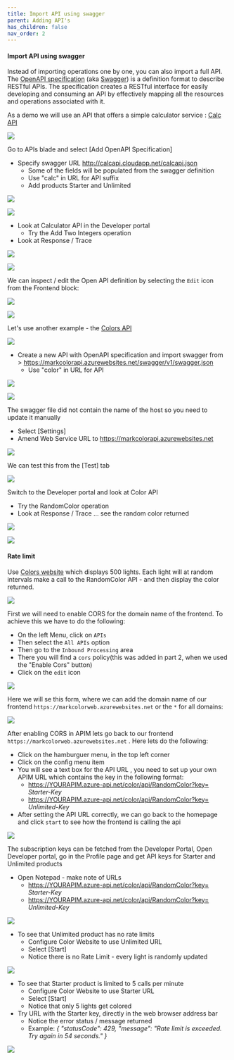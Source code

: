 ```yaml
---
title: Import API using swagger
parent: Adding API's
has_children: false
nav_order: 2
---
```




#### Import API using swagger

Instead of importing operations one by one, you can also import a full API. The [OpenAPI specification](https://www.openapis.org/) (aka [Swagger](https://swagger.io)) is a definition format to describe RESTful APIs. The specification creates a RESTful interface for easily developing and consuming an API by effectively mapping all the resources and operations associated with it.

As a demo we will use an API that offers a simple calculator service : [Calc API](http://calcapi.cloudapp.net/)

![](../../assets/images/APIMCalcAPI.png)

Go to APIs blade and select [Add OpenAPI Specification]
- Specify swagger URL <http://calcapi.cloudapp.net/calcapi.json>
  - Some of the fields will be populated from the swagger definition
  - Use "calc" in URL for API suffix
  - Add products Starter and Unlimited

![](../../assets/images/APIMAddCalcAPI1.png)

![](../../assets/images/APIMAddCalcAPI2.png)

- Look at Calculator API in the Developer portal
  - Try the Add Two Integers operation
- Look at Response / Trace

![](../../assets/images/APIMCalcTryIt1.png)

![](../../assets/images/APIMCalcTryIt2.png)

We can inspect / edit the Open API definition by selecting the `Edit` icon from the Frontend block:

![](../../assets/images/APIMCalcSwagger.png)

![](../../assets/images/APIMCalcSwagger2.png)

Let's use another example - the [Colors API](https://markcolorapi.azurewebsites.net/swagger/)

![](../../assets/images/APIMColorAPI.png)

- Create a new API with OpenAPI specification and import swagger from > <https://markcolorapi.azurewebsites.net/swagger/v1/swagger.json>
  - Use "color" in URL for API

![](../../assets/images/APIMAddColorAPI1.png)

![](../../assets/images/APIMAddColorAPI2.png)


The swagger file did not contain the name of the host so you need to update it manually

- Select [Settings]
- Amend Web Service URL to <https://markcolorapi.azurewebsites.net>

![](../../assets/images/APIMAddColorAPI3.png)

We can test this from the [Test] tab

![](../../assets/images/APIMAddColorAPI.png)

Switch to the Developer portal and look at Color API
  - Try the RandomColor operation
- Look at Response / Trace ... see the random color returned

![](../../assets/images/APIMColorTryIt1.png)

![](../../assets/images/APIMColorTryIt2.png)

#### Rate limit

Use [Colors website](https://markcolorweb.azurewebsites.net) which displays 500 lights.  Each light will at random intervals make a call to the RandomColor API - and then display the color returned.

![](../../assets/images/APIMColorWeb.png)

First we will need to enable CORS for the domain name of the frontend. To achieve this we have to do the following:

- On the left Menu, click on `APIs`
- Then select the `All APIs` option
- Then go to the `Inbound Processing` area
- There you will find a `cors` policy(this was added in part 2, when we used the "Enable Cors" button)
- Click on the `edit` icon

![](../../assets/images/apim-policy-cors-all-apis.png)  

Here we will se this form, where we can add the domain name of our frontend `https://markcolorweb.azurewebsites.net` or the `*` for all domains:

![](../../assets/images/apim-policy-cors-all-apis2.png)  


After enabling CORS in APIM lets go back to our frontend `https://markcolorweb.azurewebsites.net` . Here lets do the following:

- Click on the hamburguer menu, in the top left corner
- Click on the config menu item
- You will see a text box for the API URL , you need to set up your own APIM URL which contains the key in the following format:
  - <https://YOURAPIM.azure-api.net/color/api/RandomColor?key=> *Starter-Key*
  - <https://YOURAPIM.azure-api.net/color/api/RandomColor?key=> *Unlimited-Key*
- After setting the API URL correctly, we can go back to the homepage and click `start` to see how the frontend is calling the api 

![](../../assets/images/APIMColorWebConfig.png)

The subscription keys can be fetched from the Developer Portal,  Open Developer portal, go in the Profile page and get API keys for Starter and Unlimited products

- Open Notepad - make note of URLs
  - <https://YOURAPIM.azure-api.net/color/api/RandomColor?key=> *Starter-Key*
  - <https://YOURAPIM.azure-api.net/color/api/RandomColor?key=> *Unlimited-Key*

![](../../assets/images/APIMColorWebKeys.png)

- To see that Unlimited product has no rate limits
  - Configure Color Website to use Unlimited URL
  - Select [Start]
  - Notice there is no Rate Limit - every light is randomly updated

![](../../assets/images/APIMColorWebUnlimited.png)

- To see that Starter product is limited to 5 calls per minute
  - Configure Color Website to use Starter URL
  - Select [Start]
  - Notice that only 5 lights get colored
- Try URL with the Starter key, directly in the web browser address bar
  - Notice the error status / message returned
  - Example: *{ "statusCode": 429, "message": "Rate limit is exceeded. Try again in 54 seconds." }*

![](../../assets/images/APIMColorWebStarter.png)

